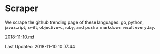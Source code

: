 # Scraper

We scrape the github trending page of these languages: go, python, javascript, swift, objective-c, ruby, and push a markdown result everyday.

[2018-11-10.md](https://github.com/henson/Scraper/blob/master/2018-11-10.md)

Last Updated: 2018-11-10 10:07:44